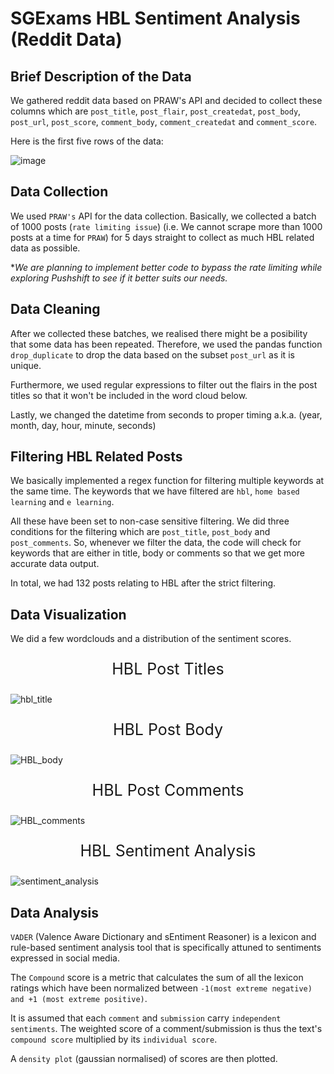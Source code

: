 # SGExams HBL Sentiment Analysis (Reddit Data)
## Brief Description of the Data
We gathered reddit data based on PRAW's API and decided to collect these columns which are ``post_title``, ``post_flair``, ``post_createdat``, ``post_body``, ``post_url``, ``post_score``, ``comment_body``, ``comment_createdat`` and ``comment_score``.

Here is the first five rows of the data:

![image](https://user-images.githubusercontent.com/51396102/79226662-55057480-7e91-11ea-8c37-66f2c4c3437c.png)

## Data Collection

We used ``PRAW's`` API for the data collection. Basically, we collected a batch of 1000 posts (``rate limiting issue``) (i.e. We cannot scrape more than 1000 posts at a time for ``PRAW``) for 5 days straight to collect as much HBL related data as possible. 

**We are planning to implement better code to bypass the rate limiting while exploring Pushshift to see if it better suits our needs.*

## Data Cleaning

After we collected these batches, we realised there might be a posibility that some data has been repeated. Therefore, we used the pandas function ``drop_duplicate`` to drop the data based on the subset ``post_url`` as it is unique.

Furthermore, we used regular expressions to filter out the flairs in the post titles so that it won't be included in the word cloud below. 

Lastly, we changed the datetime from seconds to proper timing a.k.a. (year, month, day, hour, minute, seconds)

## Filtering HBL Related Posts

We basically implemented a regex function for filtering multiple keywords at the same time. The keywords that we have filtered are ``hbl``, ``home based learning`` and ``e learning``. 

All these have been set to non-case sensitive filtering. We did three conditions for the filtering which are ``post_title``, ``post_body`` and ``post_comments``. So, whenever we filter the data, the code will check for keywords that are either in title, body or comments so that we get more accurate data output.

In total, we had 132 posts relating to HBL after the strict filtering.

## Data Visualization 

We did a few wordclouds and a distribution of the 
sentiment scores. 

<p align='center' style='font-size: 25px'>HBL Post Titles</p>

![hbl_title](https://user-images.githubusercontent.com/51396102/79229085-0bb72400-7e95-11ea-8265-42c45bc88c9c.png)

<p align='center' style='font-size: 25px'>HBL Post Body</p>

![HBL_body](https://user-images.githubusercontent.com/51396102/79229835-3eade780-7e96-11ea-9bd7-0afebc0f1eca.png)

<p align='center' style='font-size: 25px'>HBL Post Comments</p>

![HBL_comments](https://user-images.githubusercontent.com/51396102/79229886-54231180-7e96-11ea-98ce-a68dc2f9abeb.png)

<p align='center' style='font-size: 25px'>HBL Sentiment Analysis</p>

![sentiment_analysis](https://user-images.githubusercontent.com/51396102/79230228-d7dcfe00-7e96-11ea-8b22-e1844a4cf479.png)

## Data Analysis

``VADER`` (Valence Aware Dictionary and sEntiment Reasoner) is a lexicon and rule-based sentiment analysis tool that is specifically attuned to sentiments expressed in social media. 

The ``Compound`` score is a metric that calculates the sum of all the lexicon ratings which have been normalized between ``-1(most extreme negative) and +1 (most extreme positive)``.

It is assumed that each ``comment`` and ``submission`` carry ``independent sentiments``. The weighted score of a comment/submission is thus the text's ``compound score`` multiplied by its ``individual score``.

A ``density plot`` (gaussian normalised) of scores are then plotted.